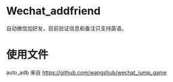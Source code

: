 # Wechat_addfriend
自动微信加好友，目前验证信息和备注只支持英语。
# 使用文件
auto_adb 来自 https://github.com/wangshub/wechat_jump_game
